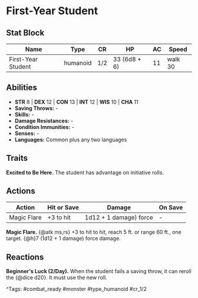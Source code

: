 # First-Year Student

## Stat Block

| Name | Type | CR | HP | AC | Speed |
|------|------|----|----|----|-------|
| First-Year Student | humanoid | 1/2 | 33 (6d8 + 6) | 11 | walk 30 |

## Abilities

- **STR** 8 | **DEX** 12 | **CON** 13 | **INT** 12 | **WIS** 10 | **CHA** 11
- **Saving Throws:** -  
- **Skills:** -  
- **Damage Resistances:** -  
- **Condition Immunities:** -  
- **Senses:** -  
- **Languages:** Common plus any two languages

## Traits

**Excited to Be Here.** The student has advantage on initiative rolls.


## Actions

| Action | Hit or Save | Damage | On Save |
|--------|--------------|--------|----------|
| Magic Flare | +3 to hit | 1d12 + 1 damage) force | - |

**Magic Flare.** {@atk ms,rs} +3 to hit to hit, reach 5 ft. or range 60 ft., one target. {@h}7 (1d12 + 1 damage) force damage.

## Reactions

**Beginner's Luck (2/Day).** When the student fails a saving throw, it can reroll the {@dice d20}. It must use the new roll.



^Tags: #combat_ready #monster #type_humanoid #cr_1/2